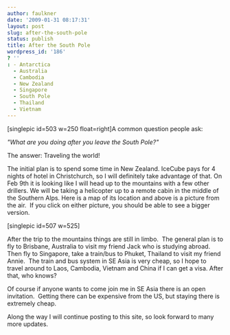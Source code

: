 ```yaml
---
author: faulkner
date: '2009-01-31 08:17:31'
layout: post
slug: after-the-south-pole
status: publish
title: After the South Pole
wordpress_id: '186'
? ''
: - Antarctica
  - Australia
  - Cambodia
  - New Zealand
  - Singapore
  - South Pole
  - Thailand
  - Vietnam
---
```


[singlepic id=503 w=250 float=right]A common question people ask:

_"What are you doing after you leave the South Pole?"_

The answer: Traveling the world!

The initial plan is to spend some time in New Zealand. IceCube pays for 4
nights of hotel in Christchurch, so I will definitely take advantage of that.
On Feb 9th it is looking like I will head up to the mountains with a few other
drillers. We will be taking a helicopter up to a remote cabin in the middle of
the Southern Alps. Here is a map of its location and above is a picture from
the air.  If you click on either picture, you should be able to see a bigger
version.

[singlepic id=507 w=525]

After the trip to the mountains things are still in limbo.  The general plan
is to fly to Brisbane, Australia to visit my friend Jack who is studying
abroad.  Then fly to Singapore, take a train/bus to Phuket, Thailand to visit
my friend Annie.  The train and bus system in SE Asia is very cheap, so I hope
to travel around to Laos, Cambodia, Vietnam and China if I can get a visa.
After that, who knows?

Of course if anyone wants to come join me in SE Asia there is an open
invitation.  Getting there can be expensive from the US, but staying there is
extremely cheap.

Along the way I will continue posting to this site, so look forward to many
more updates.

